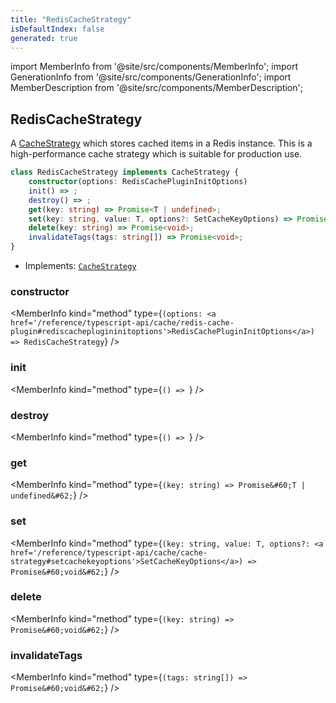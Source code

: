 ```yaml
---
title: "RedisCacheStrategy"
isDefaultIndex: false
generated: true
---
```

<!-- This file was generated from the Vendure source. Do not modify. Instead, re-run the "docs:build" script -->
import MemberInfo from '@site/src/components/MemberInfo';
import GenerationInfo from '@site/src/components/GenerationInfo';
import MemberDescription from '@site/src/components/MemberDescription';


## RedisCacheStrategy

<GenerationInfo sourceFile="packages/core/src/plugin/redis-cache-plugin/redis-cache-strategy.ts" sourceLine="17" packageName="@vendure/core" since="3.1.0" />

A <a href='/reference/typescript-api/cache/cache-strategy#cachestrategy'>CacheStrategy</a> which stores cached items in a Redis instance.
This is a high-performance cache strategy which is suitable for production use.

```ts title="Signature"
class RedisCacheStrategy implements CacheStrategy {
    constructor(options: RedisCachePluginInitOptions)
    init() => ;
    destroy() => ;
    get(key: string) => Promise<T | undefined>;
    set(key: string, value: T, options?: SetCacheKeyOptions) => Promise<void>;
    delete(key: string) => Promise<void>;
    invalidateTags(tags: string[]) => Promise<void>;
}
```
* Implements: <code><a href='/reference/typescript-api/cache/cache-strategy#cachestrategy'>CacheStrategy</a></code>



<div className="members-wrapper">

### constructor

<MemberInfo kind="method" type={`(options: <a href='/reference/typescript-api/cache/redis-cache-plugin#rediscacheplugininitoptions'>RedisCachePluginInitOptions</a>) => RedisCacheStrategy`}   />


### init

<MemberInfo kind="method" type={`() => `}   />


### destroy

<MemberInfo kind="method" type={`() => `}   />


### get

<MemberInfo kind="method" type={`(key: string) => Promise&#60;T | undefined&#62;`}   />


### set

<MemberInfo kind="method" type={`(key: string, value: T, options?: <a href='/reference/typescript-api/cache/cache-strategy#setcachekeyoptions'>SetCacheKeyOptions</a>) => Promise&#60;void&#62;`}   />


### delete

<MemberInfo kind="method" type={`(key: string) => Promise&#60;void&#62;`}   />


### invalidateTags

<MemberInfo kind="method" type={`(tags: string[]) => Promise&#60;void&#62;`}   />




</div>
